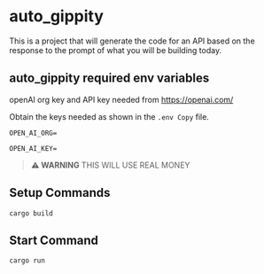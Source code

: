 # auto_gippity

This is a project that will generate the code for an API based on the response to the prompt of what you will be building today. 

## auto_gippity required env variables

openAI org key and API key needed from https://openai.com/

Obtain the keys needed as shown in the `.env Copy` file. 

`OPEN_AI_ORG=`

`OPEN_AI_KEY=`

> **⚠ WARNING**
> THIS WILL USE REAL MONEY


## Setup Commands

`cargo build`



## Start Command

`cargo run`